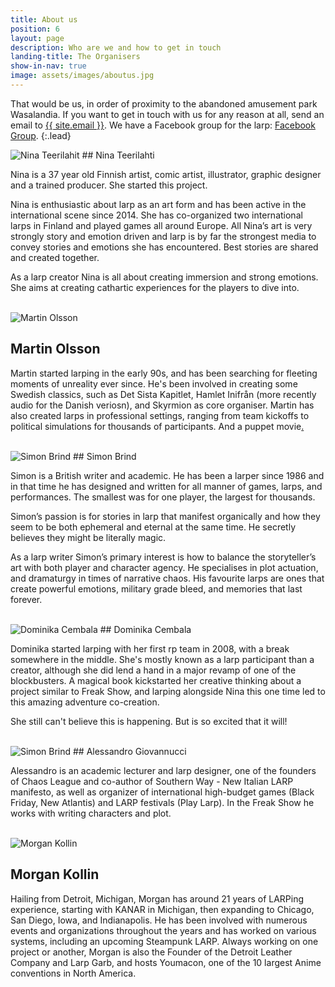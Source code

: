 ```yaml
---
title: About us
position: 6
layout: page
description: Who are we and how to get in touch
landing-title: The Organisers
show-in-nav: true
image: assets/images/aboutus.jpg
---
```


That would be us, in order of proximity to the abandoned amusement park Wasalandia. If you want to get in touch with us for any reason at all, send an email to <a href="mailto:{{ site.email }}">{{ site.email }}</a>. We have a Facebook group for the larp: <a href="{{ site.facebook_url }}" target="blank">Facebook Group</a>.
{:.lead}

<img src="assets/images/Nina.jpg" class="image left " alt="Nina Teerilahit" />
## Nina Teerilahti

Nina is a 37 year old Finnish artist, comic artist, illustrator, graphic designer and a trained producer. She started this project.

Nina is enthusiastic about larp as an art form and has been active in the international scene since 2014. She has co-organized two international larps in Finland and played games all around Europe. All Nina’s art is very strongly story and emotion driven and larp is by far the strongest media to convey stories and emotions she has encountered. Best stories are shared and created together.

As a larp creator Nina is all about creating immersion and strong emotions. She aims at creating cathartic experiences for the players to dive into.

<br clear="all"/>

<img src="assets/images/martin.jpg" class="image left " alt="Martin Olsson" />

## Martin Olsson

Martin started larping in the early 90s, and has been searching for fleeting moments of unreality ever since. He's been involved in creating some Swedish classics, such as Det Sista Kapitlet, Hamlet Inifrån (more recently audio for the Danish veriosn), and Skyrmion as core organiser. Martin has also created larps in professional settings, ranging from team kickoffs to political simulations for thousands of participants. And a puppet movie<a href="http://thepostofficemovie.com">.</a>  

<br clear="all"/>

<img src="assets/images/simon.jpg" class="image left " alt="Simon Brind" />
## Simon Brind

Simon is a British writer and academic. He has been a larper since 1986 and in that time he has designed and written for all manner of games, larps, and performances. The smallest was for one player, the largest for thousands.

Simon’s passion is for stories in larp that manifest organically and how they seem to be both ephemeral and eternal at the same time. He secretly believes they might be literally magic.

As a larp writer Simon’s primary interest is how to balance the storyteller’s art with both player and character agency. He specialises in plot actuation, and dramaturgy in times of narrative chaos. His favourite larps are ones that create powerful emotions, military grade bleed, and memories that last forever.

<br clear="all"/>

<img src="assets/images/dominika.jpg" class="image left " alt="Dominika Cembala" />
## Dominika Cembala

Dominika started larping with her first rp team in 2008, with a break somewhere in the middle. She's mostly known as a larp participant than a creator, although she did lend a hand in a major revamp of one of the blockbusters.
A magical book kickstarted her creative thinking about a project similar to Freak Show, and larping alongside Nina this one time led to this amazing adventure co-creation.

She still can't believe this is happening. But is so excited that it will!

<br clear="all"/>

<img src="assets/images/alessandro.jpg" class="image left " alt="Simon Brind" />
## Alessandro Giovannucci

Alessandro is an academic lecturer and larp designer, one of the founders of Chaos League and co-author of Southern Way - New Italian LARP manifesto, as well as organizer of international high-budget games (Black Friday, New Atlantis) and LARP festivals (Play Larp). In the Freak Show he works with writing characters and plot.

<br clear="all"/>

<img src="assets/images/morgan.jpg" class="image left " alt="Morgan Kollin" />

## Morgan Kollin

Hailing from Detroit, Michigan, Morgan has around 21 years of LARPing experience, starting with KANAR in Michigan, then expanding to Chicago, San Diego, Iowa, and Indianapolis.  He has been involved with numerous events and organizations throughout the years and has worked on various systems, including an upcoming Steampunk LARP. Always working on one project or another, Morgan is also the Founder of the Detroit Leather Company and Larp Garb, and hosts Youmacon, one of the 10 largest Anime conventions in North America.

<br clear="all"/>
